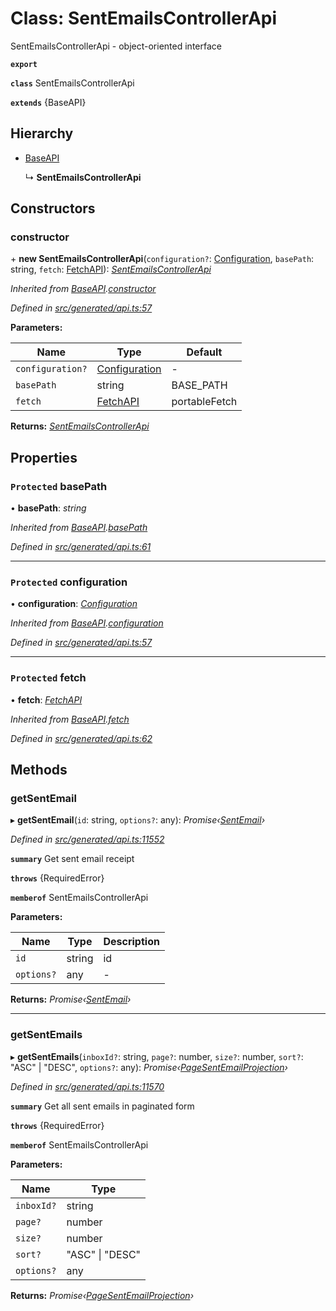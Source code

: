 # Class: SentEmailsControllerApi

SentEmailsControllerApi - object-oriented interface

**`export`** 

**`class`** SentEmailsControllerApi

**`extends`** {BaseAPI}

## Hierarchy

* [BaseAPI](_generated_api_.baseapi.md)

  ↳ **SentEmailsControllerApi**

## Constructors

###  constructor

\+ **new SentEmailsControllerApi**(`configuration?`: [Configuration](_generated_configuration_.configuration.md), `basePath`: string, `fetch`: [FetchAPI](../interfaces/_generated_api_.fetchapi.md)): *[SentEmailsControllerApi](_generated_api_.sentemailscontrollerapi.md)*

*Inherited from [BaseAPI](_generated_api_.baseapi.md).[constructor](_generated_api_.baseapi.md#constructor)*

*Defined in [src/generated/api.ts:57](https://github.com/mailslurp/mailslurp-client/blob/2f39d3c/src/generated/api.ts#L57)*

**Parameters:**

Name | Type | Default |
------ | ------ | ------ |
`configuration?` | [Configuration](_generated_configuration_.configuration.md) | - |
`basePath` | string |  BASE_PATH |
`fetch` | [FetchAPI](../interfaces/_generated_api_.fetchapi.md) |  portableFetch |

**Returns:** *[SentEmailsControllerApi](_generated_api_.sentemailscontrollerapi.md)*

## Properties

### `Protected` basePath

• **basePath**: *string*

*Inherited from [BaseAPI](_generated_api_.baseapi.md).[basePath](_generated_api_.baseapi.md#protected-basepath)*

*Defined in [src/generated/api.ts:61](https://github.com/mailslurp/mailslurp-client/blob/2f39d3c/src/generated/api.ts#L61)*

___

### `Protected` configuration

• **configuration**: *[Configuration](_generated_configuration_.configuration.md)*

*Inherited from [BaseAPI](_generated_api_.baseapi.md).[configuration](_generated_api_.baseapi.md#protected-configuration)*

*Defined in [src/generated/api.ts:57](https://github.com/mailslurp/mailslurp-client/blob/2f39d3c/src/generated/api.ts#L57)*

___

### `Protected` fetch

• **fetch**: *[FetchAPI](../interfaces/_generated_api_.fetchapi.md)*

*Inherited from [BaseAPI](_generated_api_.baseapi.md).[fetch](_generated_api_.baseapi.md#protected-fetch)*

*Defined in [src/generated/api.ts:62](https://github.com/mailslurp/mailslurp-client/blob/2f39d3c/src/generated/api.ts#L62)*

## Methods

###  getSentEmail

▸ **getSentEmail**(`id`: string, `options?`: any): *Promise‹[SentEmail](../interfaces/_generated_api_.sentemail.md)›*

*Defined in [src/generated/api.ts:11552](https://github.com/mailslurp/mailslurp-client/blob/2f39d3c/src/generated/api.ts#L11552)*

**`summary`** Get sent email receipt

**`throws`** {RequiredError}

**`memberof`** SentEmailsControllerApi

**Parameters:**

Name | Type | Description |
------ | ------ | ------ |
`id` | string | id |
`options?` | any | - |

**Returns:** *Promise‹[SentEmail](../interfaces/_generated_api_.sentemail.md)›*

___

###  getSentEmails

▸ **getSentEmails**(`inboxId?`: string, `page?`: number, `size?`: number, `sort?`: "ASC" | "DESC", `options?`: any): *Promise‹[PageSentEmailProjection](../interfaces/_generated_api_.pagesentemailprojection.md)›*

*Defined in [src/generated/api.ts:11570](https://github.com/mailslurp/mailslurp-client/blob/2f39d3c/src/generated/api.ts#L11570)*

**`summary`** Get all sent emails in paginated form

**`throws`** {RequiredError}

**`memberof`** SentEmailsControllerApi

**Parameters:**

Name | Type |
------ | ------ |
`inboxId?` | string |
`page?` | number |
`size?` | number |
`sort?` | "ASC" &#124; "DESC" |
`options?` | any |

**Returns:** *Promise‹[PageSentEmailProjection](../interfaces/_generated_api_.pagesentemailprojection.md)›*
